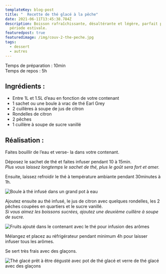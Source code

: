 ```yaml
---
templateKey: blog-post
title: "  Recette de thé glacé à la pêche"
date: 2021-06-11T13:45:38.784Z
description: Boisson rafraîchissante, désaltérante et légère, parfait pour la
  période estivale.
featuredpost: true
featuredimage: /img/couv-2-the-peche.jpg
tags:
  - dessert
  - autres
---
```

Temps de préparation : 10min\
Temps de repos : 5h

## Ingrédients :

* Entre 1L et 1.5L d’eau en fonction de votre contenant
* 1 sachet ou une boule à vrac de thé Earl Grey
* 2 cuillères à soupe de jus de citron
* Rondelles de citron
* 2 pêches
* 1 cuillère à soupe de sucre vanillé

## Réalisation :

Faites bouillir de l’eau et verse- la dans votre contenant.

Déposez le sachet de thé et faites infuser pendant 10 à 15min.\
*Plus vous laissez longtemps le sachet de thé, plus le goût sera fort et amer.*

Ensuite, laissez refroidir le thé à température ambiante pendant 30minutes à 1h.

![Boule à thé infusé dans un grand pot à eau ](/img/the-infuse.jpg "Thé infusé")

Ajoutez ensuite au thé infusé, le jus de citron avec quelques rondelles, les 2 pêches coupées en quartiers et le sucre vanillé.\
*Si vous aimez les boissons sucrées, ajoutez une deuxième cuillère à soupe de sucre.*

![Fruits ajouté dans le contenant avec le thé pour infusion des arômes ](/img/fruit-infuse-the.jpg "Thé glacé en préparation ")

Mélangez et placez au réfrigérateur pendant minimum 4h pour laisser infuser tous les arômes.

Se sert très frais avec des glaçons.

![Thé glacé prêt à être dégusté avec pot de thé glacé et verre de thé glacé avec des glaçons ](/img/the-glace-2-.jpg "Thé glacé à la pêche")